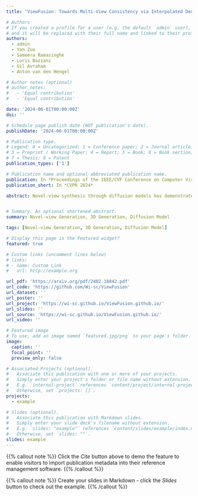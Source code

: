 ```yaml
---
title: 'ViewFusion: Towards Multi-View Consistency via Interpolated Denoising'

# Authors
# If you created a profile for a user (e.g. the default `admin` user), write the username (folder name) here
# and it will be replaced with their full name and linked to their profile.
authors:
  - admin
  - Yan Zuo
  - Sameera Ramasinghe
  - Loris Bazzani
  - Gil Avraham
  - Anton van den Hengel

# Author notes (optional)
# author_notes:
#   - 'Equal contribution'
#   - 'Equal contribution'

date: '2024-06-01T00:00:00Z'
doi: ''

# Schedule page publish date (NOT publication's date).
publishDate: '2024-06-01T00:00:00Z'

# Publication type.
# Legend: 0 = Uncategorized; 1 = Conference paper; 2 = Journal article;
# 3 = Preprint / Working Paper; 4 = Report; 5 = Book; 6 = Book section;
# 7 = Thesis; 8 = Patent
publication_types: ['1']

# Publication name and optional abbreviated publication name.
publication: In *Proceedings of the IEEE/CVF Conference on Computer Vision and Pattern Recognition (CVPR) 2023*
publication_short: In *CVPR 2024*

abstract: Novel-view synthesis through diffusion models has demonstrated remarkable potential for generating diverse and high-quality images. Yet, the independent process of image generation in these prevailing methods leads to challenges in maintaining multiple view consistency. To address this, we introduce ViewFusion, a novel, training-free algorithm that can be seamlessly integrated into existing pre-trained diffusion models. Our approach adopts an auto-regressive method that implicitly leverages previously generated views as context for next view generation, ensuring robust multi-view consistency during the novel-view generation process. Through a diffusion process that fuses known-view information via interpolated denoising, our framework successfully extends single-view conditioned models to work in multiple-view conditional settings without any additional fine-tuning. Extensive experimental results demonstrate the effectiveness of ViewFusion in generating consistent and detailed novel views.


# Summary. An optional shortened abstract.
summary: Novel-view Generation, 3D Generation, Diffusion Model

tags: [Novel-view Generation, 3D Generation, Diffusion Model]

# Display this page in the Featured widget?
featured: true

# Custom links (uncomment lines below)
# links:
# - name: Custom Link
#   url: http://example.org

url_pdf: 'https://arxiv.org/pdf/2402.18842.pdf'
url_code: 'https://github.com/Wi-sc/ViewFusion'
url_dataset: ''
url_poster: ''
url_project: 'https://wi-sc.github.io/ViewFusion.github.io/'
url_slides: ''
url_source: 'https://wi-sc.github.io/ViewFusion.github.io/'
url_video: ''

# Featured image
# To use, add an image named `featured.jpg/png` to your page's folder.
image:
  caption: ''
  focal_point: ''
  preview_only: false

# Associated Projects (optional).
#   Associate this publication with one or more of your projects.
#   Simply enter your project's folder or file name without extension.
#   E.g. `internal-project` references `content/project/internal-project/index.md`.
#   Otherwise, set `projects: []`.
projects:
  - example

# Slides (optional).
#   Associate this publication with Markdown slides.
#   Simply enter your slide deck's filename without extension.
#   E.g. `slides: "example"` references `content/slides/example/index.md`.
#   Otherwise, set `slides: ""`.
slides: example
---
```


{{% callout note %}}
Click the _Cite_ button above to demo the feature to enable visitors to import publication metadata into their reference management software.
{{% /callout %}}

{{% callout note %}}
Create your slides in Markdown - click the _Slides_ button to check out the example.
{{% /callout %}}

<!-- Supplementary notes can be added here, including [code, math, and images](https://openaccess.thecvf.com/content/CVPR2023/supplemental/Yang_Neural_Vector_Fields_CVPR_2023_supplemental.pdf). -->
